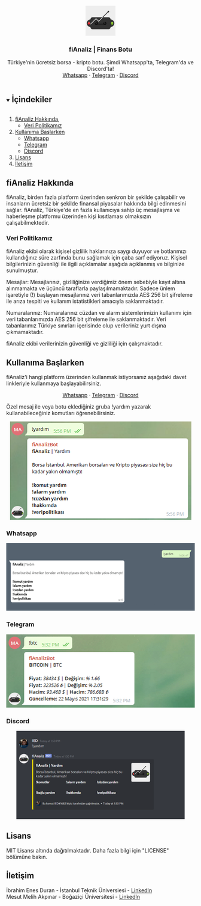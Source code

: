 <br />
<p align="center">
  <a href="https://github.com/fiAnaliz/fiAnaliz">
    <img src="images/logo.png" alt="Logo" width="80" height="80">
  </a>

  <h3 align="center">fiAnaliz | Finans Botu</h3>

  <p align="center">
    Türkiye'nin ücretsiz borsa - kripto botu. Şimdi Whatsapp'ta, Telegram'da ve Discord'ta!
  <br />
    <a href="https://api.whatsapp.com/send/?phone=16053157748&text=!yardim">Whatsapp</a>
    ·
    <a href="https://t.me/fiAnalizBot">Telegram</a>
    ·
    <a href="https://discord.com/oauth2/authorize?client_id=844210790512984096&scope=bot&permissions=8">Discord</a>
  </p>
</p>


<details open="open">
  <summary><h2 style="display: inline-block">İçindekiler</h2></summary>
  <ol>
    <li>
      <a href="#fiAnaliz-hakkında">fiAnaliz Hakkında</a>,
      <ul>
        <li><a href="#veri-politikamız">Veri Politikamız</a></li>
      </ul>
    </li>
    <li>
      <a href="#kullanıma-başlarken">Kullanıma Başlarken</a>
      <ul>
        <li><a href="#whatsapp">Whatsapp</a></li>
        <li><a href="#telegram">Telegram</a></li>
        <li><a href="#discord">Discord</a></li>
      </ul>
    </li>
    <li><a href="#lisans">Lisans</a></li>
    <li><a href="#İletişim">İletişim</a></li>
  </ol>
</details>


## fiAnaliz Hakkında

fiAnaliz, birden fazla platform üzerinden senkron bir şekilde çalışabilir ve insanların ücretsiz bir şekilde finansal piyasalar hakkında bilgi edinmesini sağlar. fiAnaliz, Türkiye'de en fazla kullanıcıya sahip üç mesajlaşma ve haberleşme platformu üzerinden kişi kısıtlaması olmaksızın çalışabilmektedir.

### Veri Politikamız

fiAnaliz ekibi olarak kişisel gizlilik haklarınıza saygı duyuyor ve botlarımızı kullandığınız süre zarfında bunu sağlamak için çaba sarf ediyoruz. Kişisel bilgilerinizin güvenliği ile ilgili açıklamalar aşağıda açıklanmış ve bilginize sunulmuştur.

Mesajlar:
Mesajlarınız, gizliliğinize verdiğimiz önem sebebiyle kayıt altına alınmamakta ve üçüncü taraflarla paylaşılmamaktadır. Sadece ünlem işaretiyle (!) başlayan mesajlarınız veri tabanlarımızda AES 256 bit şifreleme ile arıza tespiti ve kullanım istatistikleri amacıyla saklanmaktadır.

Numaralarınız:
Numaralarınız cüzdan ve alarm sistemlerimizin kullanımı için veri tabanlarımızda AES 256 bit şifreleme ile saklanmaktadır. Veri tabanlarımız Türkiye sınırları içerisinde olup verileriniz yurt dışına çıkmamaktadır.

fiAnaliz ekibi verilerinizin güvenliği ve gizliliği için çalışmaktadır.


## Kullanıma Başlarken

fiAnaliz'i hangi platform üzerinden kullanmak istiyorsanız aşağıdaki davet linkleriyle kullanmaya başlayabilirsiniz.
<p align="center">
    <a href="https://api.whatsapp.com/send/?phone=16053157748&text=!yardim">Whatsapp</a>
    ·
    <a href="https://t.me/fiAnalizBot">Telegram</a>
    ·
    <a href="https://discord.com/oauth2/authorize?client_id=844210790512984096&scope=bot&permissions=8">Discord</a>
</p>

Özel mesaj ile veya botu eklediğiniz gruba !yardım yazarak kullanabileceğiniz komutları öğrenebilirsiniz.

<p align="center">
    <img src="images/yardim.png" alt="Yardım">
</p>

### Whatsapp

<p align="center">
  <a href="https://api.whatsapp.com/send/?phone=16053157748&text=!yardim">
    <img src="images/gifs/Whatsapp.gif" alt="Whatsapp Kullanım" width="570" height="180">
  </a>
</p>

### Telegram

<p align="center">
  <a href="https://api.whatsapp.com/send/?phone=16053157748&text=!yardim">
    <img src="images/gifs/Telegram.gif" alt="Telegram Kullanım" width="506" height="195">
  </a>
</p>

### Discord

<p align="center">
  <a href="https://discord.com/oauth2/authorize?client_id=844210790512984096&scope=bot&permissions=8">
    <img src="images/gifs/Discord.gif" alt="Discord Kullanım" width="450" height="235">
  </a>
</p>

## Lisans

MIT Lisansı altında dağıtılmaktadır. Daha fazla bilgi için "LICENSE" bölümüne bakın.

## İletişim

İbrahim Enes Duran - İstanbul Teknik Üniversiesi - [LinkedIn](https://linkedin.com/in/ibrahimenesduran)\
Mesut Melih Akpınar - Boğaziçi Üniversitesi - [LinkedIn](https://www.linkedin.com/in/melihakpinar)  






